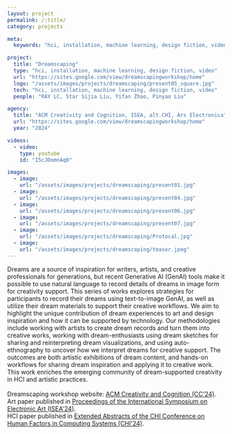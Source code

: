 ```yaml
---
layout: project
permalink: /:title/
category: projects

meta:
  keywords: "hci, installation, machine learning, design fiction, video"

project:
  title: "Dreamscaping"
  type: "hci, installation, machine learning, design fiction, video"
  url: "https://sites.google.com/view/dreamscapingworkshop/home"
  logo: "/assets/images/projects/dreamscaping/present05_square.jpg"
  tech: "hci, installation, machine learning, design fiction, video"
  people: "RAY LC, Star Sijia Liu, Yifan Zhao, Pinyao Liu"

agency:
  title: "ACM Creativity and Cognition, ISEA, alt.CHI, Ars Electronica"
  url: "https://sites.google.com/view/dreamscapingworkshop/home"
  year: "2024"

videos:
  - video:
    type: youtube
    id: "I5cJDomnAq0"

images:
  - image:
    url: "/assets/images/projects/dreamscaping/present01.jpg"
  - image:
    url: "/assets/images/projects/dreamscaping/present04.jpg"
  - image:
    url: "/assets/images/projects/dreamscaping/present06.jpg"
  - image:
    url: "/assets/images/projects/dreamscaping/present07.jpg"
  - image:
    url: "/assets/images/projects/dreamscaping/Protocal.jpg"
  - image:
    url: "/assets/images/projects/dreamscaping/teaser.jpeg"
---
```

<p>Dreams are a source of inspiration for writers, artists, and creative professionals for generations, but recent Generative AI (GenAI) tools make it possible to use natural language to record details of dreams in image form for creativity support. This series of works explores strategies for participants to record their dreams using text-to-image GenAI, as well as utilize their dream materials to support their creative workflows. We aim to highlight the unique contribution of dream experiences to art and design inspiration and how it can be supported by technology. Our methodologies include working with artists to create dream records and turn them into creative works, working with dream-enthusiasts using dream sketches for sharing and reinterpreting dream visualizations, and using auto-ethnography to uncover how we interpret dreams for creative support. The outcomes are both artistic exhibitions of dream content, and hands-on workflows for sharing dream inspiration and applying it to creative work. This work enriches the emerging community of dream-supported creativity in HCI and artistic practices.<br><br>
Dreamscaping workshop website: <a href="https://sites.google.com/view/dreamscapingworkshop/home"><u>ACM Creativity and Cognition (CC'24)</u></a>.<br>
Art paper published in <a href="https://az659834.vo.msecnd.net/eventsairseasiaprod/production-expertevents-public/283e6583646b4a0a97d672f08f620db5"><u>Proceedings of the International Symposium on Electronic Art (ISEA'24)</u></a>.<br>
HCI paper published in <a href="https://dl.acm.org/doi/10.1145/3613905.3644054"><u>Extended Abstracts of the CHI Conference on Human Factors in Computing Systems (CHI'24)</u></a>.</p>
